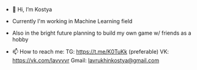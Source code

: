 - 👋 Hi, I’m Kostya
- Currently I'm working in Machine Learning field
- Also in the bright future planning to build my own game w/ friends as a hobby 

- 📫 How to reach me:
  TG: https://t.me/K0TuKk (preferable)
  VK: https://vk.com/lavvvvr
  Gmail: lavrukhinkostya@gmail.com
